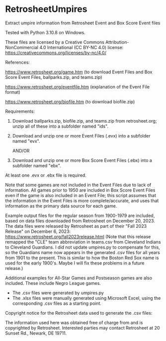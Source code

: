 # RetrosheetUmpires
Extract umpire information from Retrosheet Event and Box Score Event files

Tested with Python 3.10.8 on Windows.

These files are licensed by a Creative Commons Attribution-NonCommercial 4.0 International (CC BY-NC 4.0) license: https://creativecommons.org/licenses/by-nc/4.0/

References:

https://www.retrosheet.org/game.htm (to download Event Files and Box Score Event Files, ballparks.zip, and teams.zip)

https://www.retrosheet.org/eventfile.htm (explanation of the Event File format)

https://www.retrosheet.org/biofile.htm (to download biofile.zip)

 
Requirements:

1. Download ballparks.zip, biofile.zip, and teams.zip from retrosheet.org; unzip all of these into a subfolder named "ids".

2. Download and unzip one or more Event Files (.evx) into a subfolder named "evx".

   AND/OR

3. Download and unzip one or more Box Score Event Files (.ebx) into a subfolder named "ebx". 

At least one .evx or .ebx file is required.

Note that some games are not included in the Event Files due to lack of information. 
All games prior to 1950 are included in Box Score Event Files even if the game is also
included in an Event File; this script assumes that the information in the Event Files
is more complete/accurate, and uses that information as the primary data source for 
each game.

Example output files for the regular season from 1900-1979 are included, based on data files downloaded from 
Retrosheet on December 20, 2023. The data files were released by Retrosheet as part of their "Fall 2023 Release" 
on December 6, 2023: https://www.retrosheet.org/fall2023release.html (Note that this release remapped the "CLE"
team abbreviation in teams.csv from Cleveland Indians to Cleveland Guardians. I did not update umpires.py to
compensate for this, so the Guardians name now appears in the generated .csv files for all years from 1901 to
the present. This is similar to how the Boston Red Sox name is used for the early 1900's. Maybe I will fix
these problems in a future release.)

Additional examples for All-Star Games and Postseason games are also included. These include Negro League games.

* The .csv files were generated by umpires.py
* The .xlsx files were manually generated using Microsoft Excel, using the corresponding .csv files as a starting point.

Copyright notice for the Retrosheet data used to generate the .csv files:

The information used here was obtained free of
charge from and is copyrighted by Retrosheet.  Interested
parties may contact Retrosheet at 20 Sunset Rd.,
Newark, DE 19711.
